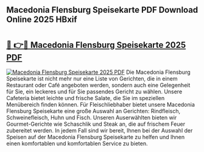 ## Macedonia Flensburg Speisekarte PDF Download Online 2025 HBxif

# <h2><a href="http://gccr8p.nevu.top/?p=Macedonia+Flensburg+Speisekarte">🔗 👉🔴 Macedonia Flensburg Speisekarte 2025 PDF</a></h2>

[![Macedonia Flensburg Speisekarte 2025 PDF](https://i.imgur.com/dBaPXMq.png)](http://gccr8p.nevu.top/?p=Macedonia+Flensburg+Speisekarte)
Die Macedonia Flensburg Speisekarte ist nicht mehr nur eine Liste von Gerichten, die in einem Restaurant oder Café angeboten werden, sondern auch eine Gelegenheit für Sie, ein leckeres und für Sie passendes Gericht zu wählen. Unsere Cafeteria bietet leichte und frische Salate, die Sie im speziellen Menübereich finden können. Für Fleischliebhaber bietet unsere Macedonia Flensburg Speisekarte eine große Auswahl an Gerichten: Rindfleisch, Schweinefleisch, Huhn und Fisch. Unseren Auserwählten bieten wir Gourmet-Gerichte wie Schaschlik und Steak an, die auf frischem Feuer zubereitet werden. In jedem Fall sind wir bereit, Ihnen bei der Auswahl der Speisen auf der Macedonia Flensburg Speisekarte zu helfen und Ihnen einen komfortablen und komfortablen Service zu bieten.
